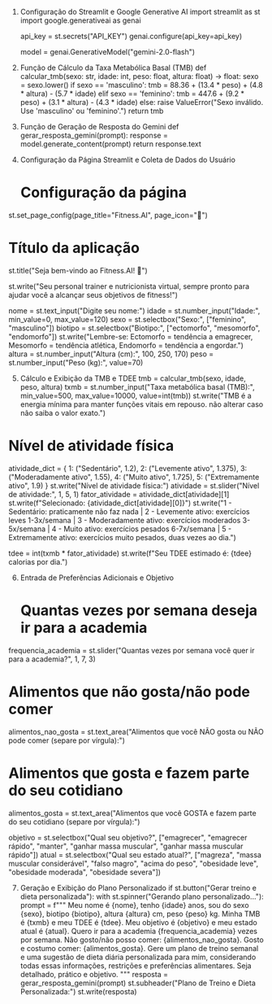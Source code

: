 1. Configuração do Streamlit e Google Generative AI
     import streamlit as st
     import google.generativeai as genai
     
     api_key = st.secrets("API_KEY")
     genai.configure(api_key=api_key)
     
     model = genai.GenerativeModel("gemini-2.0-flash")

2. Função de Cálculo da Taxa Metabólica Basal (TMB)
  def calcular_tmb(sexo: str, idade: int, peso: float, altura: float) -> float:
    sexo = sexo.lower()
    if sexo == 'masculino':
        tmb = 88.36 + (13.4 * peso) + (4.8 * altura) - (5.7 * idade)
    elif sexo == 'feminino':
        tmb = 447.6 + (9.2 * peso) + (3.1 * altura) - (4.3 * idade)
    else:
        raise ValueError("Sexo inválido. Use 'masculino' ou 'feminino'.")
    return tmb

3. Função de Geração de Resposta do Gemini
   def gerar_resposta_gemini(prompt):
    response = model.generate_content(prompt)
    return response.text

4. Configuração da Página Streamlit e Coleta de Dados do Usuário
   # Configuração da página
st.set_page_config(page_title="Fitness.AI", page_icon="🚀")

# Título da aplicação
st.title("Seja bem-vindo ao Fitness.AI! 🚀")

st.write("Seu personal trainer e nutricionista virtual, sempre pronto para ajudar você a alcançar seus objetivos de fitness!")

nome = st.text_input("Digite seu nome:")
idade = st.number_input("Idade:", min_value=0, max_value=120)
sexo = st.selectbox("Sexo:", ["feminino", "masculino"])
biotipo = st.selectbox("Biotipo:", ["ectomorfo", "mesomorfo", "endomorfo"])
st.write("Lembre-se: Ectomorfo = tendência a emagrecer, Mesomorfo = tendência atlética, Endomorfo = tendência a engordar.")
altura = st.number_input("Altura (cm):", 100, 250, 170)
peso = st.number_input("Peso (kg):", value=70)

5. Cálculo e Exibição da TMB e TDEE
   tmb = calcular_tmb(sexo, idade, peso, altura)
txmb = st.number_input("Taxa metabólica basal (TMB):", min_value=500, max_value=10000, value=int(tmb))
st.write("TMB é a energia mínima para manter funções vitais em repouso. não alterar caso não saiba o valor exato.")

# Nível de atividade física
atividade_dict = {
    1: ("Sedentário", 1.2),
    2: ("Levemente ativo", 1.375),
    3: ("Moderadamente ativo", 1.55),
    4: ("Muito ativo", 1.725),
    5: ("Extremamente ativo", 1.9)
}
st.write("Nível de atividade física:")
atividade = st.slider("Nível de atividade:", 1, 5, 1)
fator_atividade = atividade_dict[atividade][1]
st.write(f"Selecionado: {atividade_dict[atividade][0]}")
st.write("1 - Sedentário: praticamente não faz nada | 2 - Levemente ativo: exercícios leves 1-3x/semana | 3 - Moderadamente ativo: exercícios moderados 3-5x/semana | 4 - Muito ativo: exercícios pesados 6-7x/semana | 5 - Extremamente ativo: exercícios muito pesados, duas vezes ao dia.")

tdee = int(txmb * fator_atividade)
st.write(f"Seu TDEE estimado é: {tdee} calorias por dia.")

6. Entrada de Preferências Adicionais e Objetivo
   # Quantas vezes por semana deseja ir para a academia
frequencia_academia = st.slider("Quantas vezes por semana você quer ir para a academia?", 1, 7, 3)

# Alimentos que não gosta/não pode comer
alimentos_nao_gosta = st.text_area("Alimentos que você NÃO gosta ou NÃO pode comer (separe por vírgula):")

# Alimentos que gosta e fazem parte do seu cotidiano
alimentos_gosta = st.text_area("Alimentos que você GOSTA e fazem parte do seu cotidiano (separe por vírgula):")

objetivo = st.selectbox("Qual seu objetivo?", ["emagrecer", "emagrecer rápido", "manter", "ganhar massa muscular", "ganhar massa muscular rápido"])
atual = st.selectbox("Qual seu estado atual?", ["magreza", "massa muscular considerável", "falso magro", "acima do peso", "obesidade leve", "obesidade moderada", "obesidade severa"])

7. Geração e Exibição do Plano Personalizado
   if st.button("Gerar treino e dieta personalizada"):
    with st.spinner("Gerando plano personalizado..."):
        prompt = f"""
        Meu nome é {nome}, tenho {idade} anos, sou do sexo {sexo}, biotipo {biotipo}, altura {altura} cm, peso {peso} kg. Minha TMB é {txmb} e meu TDEE é {tdee}. Meu objetivo é {objetivo} e meu estado atual é {atual}.
        Quero ir para a academia {frequencia_academia} vezes por semana.
        Não gosto/não posso comer: {alimentos_nao_gosta}.
        Gosto e costumo comer: {alimentos_gosta}.
        Gere um plano de treino semanal e uma sugestão de dieta diária personalizada para mim, considerando todas essas informações, restrições e preferências alimentares. Seja detalhado, prático e objetivo.
        """
        resposta = gerar_resposta_gemini(prompt)
        st.subheader("Plano de Treino e Dieta Personalizada:")
        st.write(resposta)
